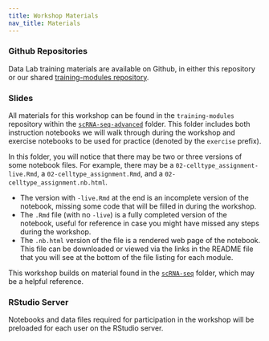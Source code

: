 ```yaml
---
title: Workshop Materials
nav_title: Materials
---
```


### Github Repositories

Data Lab training materials are available on Github, in either this repository or our shared [training-modules repository](https://github.com/AlexsLemonade/training-modules).

### Slides

All materials for this workshop can be found in the `training-modules` repository within the [`scRNA-seq-advanced`](https://github.com/AlexsLemonade/training-modules/tree/{{site.release_tag}}/scRNA-seq-advanced) folder.
This folder includes both instruction notebooks we will walk through during the workshop and exercise notebooks to be used for practice (denoted by the `exercise` prefix).

In this folder, you will notice that there may be two or three versions of some notebook files.
For example, there may be a `02-celltype_assignment-live.Rmd`, a `02-celltype_assignment.Rmd`, and a `02-celltype_assignment.nb.html`.

- The version with `-live.Rmd` at the end is an incomplete version of the notebook, missing some code that will be filled in during the workshop.
- The `.Rmd` file (with no `-live`) is a fully completed version of the notebook, useful for reference in case you might have missed any steps during the workshop.
- The `.nb.html` version of the file is a rendered web page of the notebook.
This file can be downloaded or viewed via the links in the README file that you will see at the bottom of the file listing for each module.

This workshop builds on material found in the [`scRNA-seq`](https://github.com/AlexsLemonade/training-modules/tree/{{site.release_tag}}/scRNA-seq) folder, which may be a helpful reference.

### RStudio Server

Notebooks and data files required for participation in the workshop will be preloaded for each user on the RStudio server.
